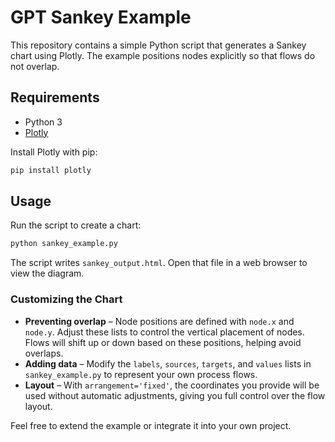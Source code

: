 # GPT Sankey Example

This repository contains a simple Python script that generates a Sankey chart using Plotly. The example positions nodes explicitly so that flows do not overlap.

## Requirements

* Python 3
* [Plotly](https://plotly.com/python/)

Install Plotly with pip:

```bash
pip install plotly
```

## Usage

Run the script to create a chart:

```bash
python sankey_example.py
```

The script writes `sankey_output.html`. Open that file in a web browser to view the diagram.

### Customizing the Chart

* **Preventing overlap** – Node positions are defined with `node.x` and `node.y`. Adjust these lists to control the vertical placement of nodes. Flows will shift up or down based on these positions, helping avoid overlaps.
* **Adding data** – Modify the `labels`, `sources`, `targets`, and `values` lists in `sankey_example.py` to represent your own process flows.
* **Layout** – With `arrangement='fixed'`, the coordinates you provide will be used without automatic adjustments, giving you full control over the flow layout.

Feel free to extend the example or integrate it into your own project.
